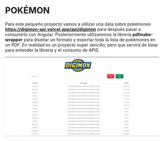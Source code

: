 # POKÉMON

Para este pequeño proyecto vamos a utilizar una data sobre pokémones **https://digimon-api.vercel.app/api/digimon** para después
pasar a consumirlo con Angular. Posteriormente utilizaremos la librería **pdfmake-wrapper** para diseñar un formato y exportar toda la lista
de pokémones en un PDF. En realidad es un proyecto super sencillo, pero que servirá de base para entender la libreria y el consumo de APIS.

![Tabla](.\src\assets\Data.png)





